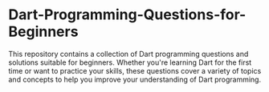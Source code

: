 # Dart-Programming-Questions-for-Beginners
This repository contains a collection of Dart programming questions and solutions suitable for beginners. Whether you're learning Dart for the first time or want to practice your skills, these questions cover a variety of topics and concepts to help you improve your understanding of Dart programming.
